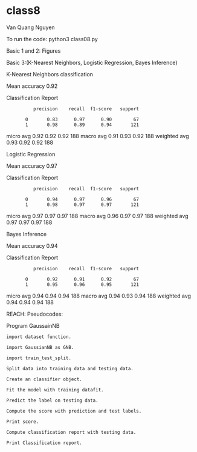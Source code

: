 # class8

Van Quang Nguyen

To run the code: python3 class08.py

Basic 1 and 2: Figures

Basic 3:(K-Nearest Neighbors, Logistic Regression, Bayes Inference)

K-Nearest Neighbors classification

Mean accuracy 0.92 

Classification Report

              precision    recall  f1-score   support

           0       0.83      0.97      0.90        67
           1       0.98      0.89      0.94       121

   micro avg       0.92      0.92      0.92       188
   macro avg       0.91      0.93      0.92       188
weighted avg       0.93      0.92      0.92       188

Logistic Regression

Mean accuracy 0.97 

Classification Report

              precision    recall  f1-score   support

           0       0.94      0.97      0.96        67
           1       0.98      0.97      0.97       121

   micro avg       0.97      0.97      0.97       188
   macro avg       0.96      0.97      0.97       188
weighted avg       0.97      0.97      0.97       188

Bayes Inference

Mean accuracy 0.94 

Classification Report

              precision    recall  f1-score   support

           0       0.92      0.91      0.92        67
           1       0.95      0.96      0.95       121

   micro avg       0.94      0.94      0.94       188
   macro avg       0.94      0.93      0.94       188
weighted avg       0.94      0.94      0.94       188


REACH: Pseudocodes:

Program GaussainNB

	import dataset function.

	import GaussianNB as GNB.
	
	import train_test_split.
	
	Split data into training data and testing data.
	
	Create an classifier object.
	
	Fit the model with training datafit.
	
	Predict the label on testing data.
	
	Compute the score with prediction and test labels.
	
	Print score.
	
	Compute classification report with testing data.
	
	Print Classification report.


